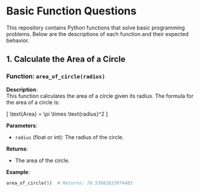 # Basic Function Questions

This repository contains Python functions that solve basic programming problems. Below are the descriptions of each function and their expected behavior.

## 1. Calculate the Area of a Circle

### Function: `area_of_circle(radius)`

**Description**:  
This function calculates the area of a circle given its radius. The formula for the area of a circle is:

\[
\text{Area} = \pi \times \text{radius}^2
\]

**Parameters**:
- `radius` (float or int): The radius of the circle.

**Returns**:
- The area of the circle.

**Example**:
```python
area_of_circle(5)  # Returns: 78.53981633974483
